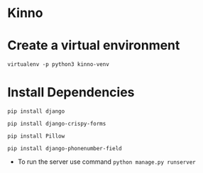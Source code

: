 # Kinno

# Create a virtual environment
`virtualenv -p python3 kinno-venv`

# Install Dependencies

`pip install django`

`pip install django-crispy-forms`

`pip install Pillow`

`pip install django-phonenumber-field`

- To run the server use command `python manage.py runserver`
